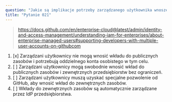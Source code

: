 ```yaml
---
question: "Jakie są implikacje potrzeby zarządzanego użytkownika wnoszenia wkładu w zasoby poza przedsiębiorstwem?"
title: "Pytanie 021"
---
```


> https://docs.github.com/en/enterprise-cloud@latest/admin/identity-and-access-management/understanding-iam-for-enterprises/about-enterprise-managed-users#supporting-developers-with-multiple-user-accounts-on-githubcom
1. [x] Zarządzani użytkownicy nie mogą wnosić wkładu do publicznych zasobów i potrzebują oddzielnego konta osobistego w tym celu.
1. [ ] Zarządzani użytkownicy mogą swobodnie wnosić wkład do publicznych zasobów i zewnętrznych przedsiębiorstw bez ograniczeń.
1. [ ] Zarządzani użytkownicy muszą uzyskać specjalne pozwolenie od GitHub, aby wnosić wkład do zewnętrznych zasobów.
1. [ ] Wkłady do zewnętrznych zasobów są automatycznie zarządzane przez IdP przedsiębiorstwa.
